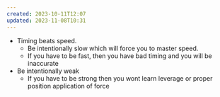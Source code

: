 ```yaml
---
created: 2023-10-11T12:07
updated: 2023-11-08T10:31
---
```


- Timing beats speed.
	- Be intentionally slow which will force you to master speed.
	- If you have to be fast, then you have bad timing and you will be inaccurate
- Be intentionally weak
	-  If you have to be strong then you wont learn leverage or proper position application of force